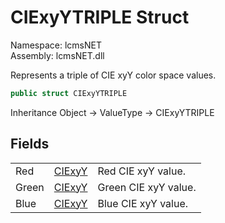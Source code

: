 # CIExyYTRIPLE Struct

Namespace: lcmsNET  
Assembly: lcmsNET.dll

Represents a triple of CIE xyY color space values.

```csharp
public struct CIExyYTRIPLE
```

Inheritance Object → ValueType → CIExyYTRIPLE

## Fields

|  |  |  |
| --- | --- | --- |
| Red | [CIExyY](./CIExyY) | Red CIE xyY value. |
| Green | [CIExyY](./CIExyY) | Green CIE xyY value. |
| Blue | [CIExyY](./CIExyY) | Blue CIE xyY value. |
